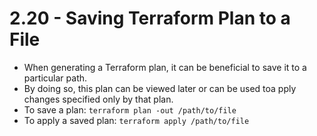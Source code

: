 # 2.20 - Saving Terraform Plan to a File

- When generating a Terraform plan, it can be beneficial to save it to a particular path.
- By doing so, this plan can be viewed later or can be used toa pply changes specified only by that plan.
- To save a plan: `terraform plan -out /path/to/file`
- To apply a saved plan: `terraform apply /path/to/file`

